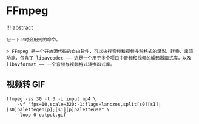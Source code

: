 # FFmpeg

!!! abstract

    记一下平时会用到的命令。

    > FFmpeg 是一个开放源代码的自由软件，可以执行音频和视频多种格式的录影、转换、串流功能，包含了 libavcodec —— 这是一个用于多个项目中音频和视频的解码器函式库，以及 libavformat —— 一个音频与视频格式转换函式库。

## 视频转 GIF

```
ffmpeg -ss 30 -t 3 -i input.mp4 \
    -vf "fps=10,scale=320:-1:flags=lanczos,split[s0][s1];[s0]palettegen[p];[s1][p]paletteuse" \
    -loop 0 output.gif
```

